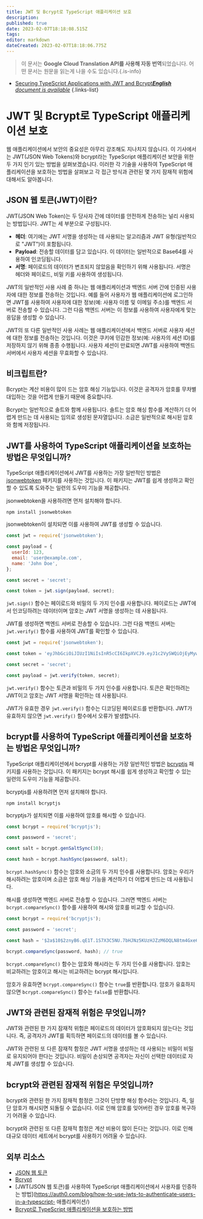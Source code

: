 ```yaml
---
title: JWT 및 Bcrypt로 TypeScript 애플리케이션 보호
description: 
published: true
date: 2023-02-07T18:18:08.515Z
tags: 
editor: markdown
dateCreated: 2023-02-07T18:18:06.775Z
---
```


> 이 문서는 **Google Cloud Translation API를 사용해 자동 번역**되었습니다.
어떤 문서는 원문을 읽는게 나을 수도 있습니다.{.is-info}



- [Securing TypeScript Applications with JWT and Bcrypt***English** document is available*](/en/Knowledge-base/TypeScript/securing-typescript-applications-with-jwt-and-bcrypt)
{.links-list}


# JWT 및 Bcrypt로 TypeScript 애플리케이션 보호

웹 애플리케이션에서 보안의 중요성은 아무리 강조해도 지나치지 않습니다. 이 기사에서는 JWT(JSON Web Tokens)와 bcrypt라는 TypeScript 애플리케이션 보안을 위한 두 가지 인기 있는 방법을 살펴보겠습니다. 이러한 각 기술을 사용하여 TypeScript 애플리케이션을 보호하는 방법을 살펴보고 각 접근 방식과 관련된 몇 가지 잠재적 위험에 대해서도 알아봅니다.

## JSON 웹 토큰(JWT)이란?

JWT(JSON Web Token)는 두 당사자 간에 데이터를 안전하게 전송하는 널리 사용되는 방법입니다. JWT는 세 부분으로 구성됩니다.

- **헤더**: 여기에는 JWT 서명을 생성하는 데 사용되는 알고리즘과 JWT 유형(일반적으로 "JWT")이 포함됩니다.
- **Payload**: 전송할 데이터를 담고 있습니다. 이 데이터는 일반적으로 Base64를 사용하여 인코딩됩니다.
- **서명**: 페이로드의 데이터가 변조되지 않았음을 확인하기 위해 사용됩니다. 서명은 헤더와 페이로드, 비밀 키를 사용하여 생성됩니다.

JWT의 일반적인 사용 사례 중 하나는 웹 애플리케이션과 백엔드 서버 간에 인증된 사용자에 대한 정보를 전송하는 것입니다. 예를 들어 사용자가 웹 애플리케이션에 로그인하면 JWT를 사용하여 사용자에 대한 정보(예: 사용자 이름 및 이메일 주소)를 백엔드 서버로 전송할 수 있습니다. 그런 다음 백엔드 서버는 이 정보를 사용하여 사용자에게 맞는 응답을 생성할 수 있습니다.

JWT의 또 다른 일반적인 사용 사례는 웹 애플리케이션에서 백엔드 서버로 사용자 세션에 대한 정보를 전송하는 것입니다. 이것은 쿠키에 민감한 정보(예: 사용자의 세션 ID)를 저장하지 않기 위해 종종 수행됩니다. 사용자 세션이 만료되면 JWT를 사용하여 백엔드 서버에서 사용자 세션을 무효화할 수 있습니다.

## 비크립트란?

Bcrypt는 계산 비용이 많이 드는 암호 해싱 기능입니다. 이것은 공격자가 암호를 무차별 대입하는 것을 어렵게 만들기 때문에 중요합니다.

Bcrypt는 일반적으로 솔트와 함께 사용됩니다. 솔트는 암호 해싱 함수를 계산하기 더 어렵게 만드는 데 사용되는 임의로 생성된 문자열입니다. 소금은 일반적으로 해시된 암호와 함께 저장됩니다.

## JWT를 사용하여 TypeScript 애플리케이션을 보호하는 방법은 무엇입니까?

TypeScript 애플리케이션에서 JWT를 사용하는 가장 일반적인 방법은 [jsonwebtoken](https://www.npmjs.com/package/jsonwebtoken) 패키지를 사용하는 것입니다. 이 패키지는 JWT를 쉽게 생성하고 확인할 수 있도록 도와주는 일련의 도우미 기능을 제공합니다.

jsonwebtoken을 사용하려면 먼저 설치해야 합니다.

```
npm install jsonwebtoken
```

jsonwebtoken이 설치되면 이를 사용하여 JWT를 생성할 수 있습니다.

```javascript
const jwt = require('jsonwebtoken');

const payload = {
  userId: 123,
  email: 'user@example.com',
  name: 'John Doe',
};

const secret = 'secret';

const token = jwt.sign(payload, secret);
```

`jwt.sign()` 함수는 페이로드와 비밀의 두 가지 인수를 사용합니다. 페이로드는 JWT에서 인코딩하려는 데이터이며 암호는 JWT 서명을 생성하는 데 사용됩니다.

JWT를 생성하면 백엔드 서버로 전송할 수 있습니다. 그런 다음 백엔드 서버는 `jwt.verify()` 함수를 사용하여 JWT를 확인할 수 있습니다.

```javascript
const jwt = require('jsonwebtoken');

const token = 'eyJhbGciOiJIUzI1NiIsInR5cCI6IkpXVCJ9.eyJ1c2VySWQiOjEyMywiZW1haWwiOiJ1c2VyQGV4YW1wbGUuY29tIiwibmFtZSI6IkpvaG4gRG9lIn0.S30gaSmqhzPZU6mxPiwm53cH-j2dhYfBYuYTR3LsyiE';

const secret = 'secret';

const payload = jwt.verify(token, secret);
```

`jwt.verify()` 함수는 토큰과 비밀의 두 가지 인수를 사용합니다. 토큰은 확인하려는 JWT이고 암호는 JWT 서명을 확인하는 데 사용됩니다.

JWT가 유효한 경우 `jwt.verify()` 함수는 디코딩된 페이로드를 반환합니다. JWT가 유효하지 않으면 `jwt.verify()` 함수에서 오류가 발생합니다.

## bcrypt를 사용하여 TypeScript 애플리케이션을 보호하는 방법은 무엇입니까?

TypeScript 애플리케이션에서 bcrypt를 사용하는 가장 일반적인 방법은 [bcryptjs](https://www.npmjs.com/package/bcryptjs) 패키지를 사용하는 것입니다. 이 패키지는 bcrypt 해시를 쉽게 생성하고 확인할 수 있는 일련의 도우미 기능을 제공합니다.

bcryptjs를 사용하려면 먼저 설치해야 합니다.

```
npm install bcryptjs
```

bcryptjs가 설치되면 이를 사용하여 암호를 해시할 수 있습니다.

```javascript
const bcrypt = require('bcryptjs');

const password = 'secret';

const salt = bcrypt.genSaltSync(10);

const hash = bcrypt.hashSync(password, salt);
```

`bcrypt.hashSync()` 함수는 암호와 소금의 두 가지 인수를 사용합니다. 암호는 우리가 해시하려는 암호이며 소금은 암호 해싱 기능을 계산하기 더 어렵게 만드는 데 사용됩니다.

해시를 생성하면 백엔드 서버로 전송할 수 있습니다. 그러면 백엔드 서버는 `bcrypt.compareSync()` 함수를 사용하여 해시와 암호를 비교할 수 있습니다.

```javascript
const bcrypt = require('bcryptjs');

const password = 'secret';

const hash = '$2a$10$2znyB6.qE1T.1S7X3C5NU.7bHJNz5KUzHJZzM6DQLN8tm4Gxe6Ay';

bcrypt.compareSync(password, hash); // true
```

`bcrypt.compareSync()` 함수는 암호와 해시라는 두 가지 인수를 사용합니다. 암호는 비교하려는 암호이고 해시는 비교하려는 bcrypt 해시입니다.

암호가 유효하면 `bcrypt.compareSync()` 함수는 `true`를 반환합니다. 암호가 유효하지 않으면 `bcrypt.compareSync()` 함수는 `false`를 반환합니다.

## JWT와 관련된 잠재적 위험은 무엇입니까?

JWT와 관련된 한 가지 잠재적 위험은 페이로드의 데이터가 암호화되지 않는다는 것입니다. 즉, 공격자가 JWT를 획득하면 페이로드의 데이터를 볼 수 있습니다.

JWT와 관련된 또 다른 잠재적 함정은 JWT 서명을 생성하는 데 사용되는 비밀이 비밀로 유지되어야 한다는 것입니다. 비밀이 손상되면 공격자는 자신이 선택한 데이터로 자체 JWT를 생성할 수 있습니다.

## bcrypt와 관련된 잠재적 위험은 무엇입니까?

bcrypt와 관련된 한 가지 잠재적 함정은 그것이 단방향 해싱 함수라는 것입니다. 즉, 일단 암호가 해시되면 되돌릴 수 없습니다. 이로 인해 암호를 잊어버린 경우 암호를 복구하기 어려울 수 있습니다.

bcrypt와 관련된 또 다른 잠재적 함정은 계산 비용이 많이 든다는 것입니다. 이로 인해 대규모 데이터 세트에서 bcrypt를 사용하기 어려울 수 있습니다.

## 외부 리소스

- [JSON 웹 토큰](https://jwt.io/)
- [Bcrypt](https://en.wikipedia.org/wiki/Bcrypt)
- [JWT(JSON 웹 토큰)를 사용하여 TypeScript 애플리케이션에서 사용자를 인증하는 방법](https://auth0.com/blog/how-to-use-jwts-to-authenticate-users-in-a-typescript- 애플리케이션/)
- [Bcrypt로 TypeScript 애플리케이션을 보호하는 방법](https://www.sitepoint.com/secure-typescript-application-bcrypt/)